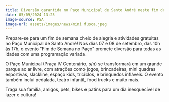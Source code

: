 ```yaml
---
title: Diversão garantida no Paço Municipal de Santo André neste fim de semana
date: 05/09/2024 13:25
image-source: PSA
image-url: assets/images/news/mini fusca.jpeg
---
```


Prepare-se para um fim de semana cheio de alegria e atividades gratuitas no Paço Municipal de Santo André! Nos dias 07 e 08 de setembro, das 10h às 17h, o evento "Fim de Semana no Paço" promete diversão para todas as idades com uma programação variada.

O Paço Municipal (Praça IV Centenário, s/n) se transformará em um grande parque ao ar livre, com atrações como jogos, brincadeiras, mini quadras esportivas, slackline, espaço kids, triciclos, e brinquedos infláveis. O evento também inclui pedalada, teatro infantil, food trucks e muito mais.

Traga sua família, amigos, pets, bikes e patins para um dia inesquecível de lazer e cultura!